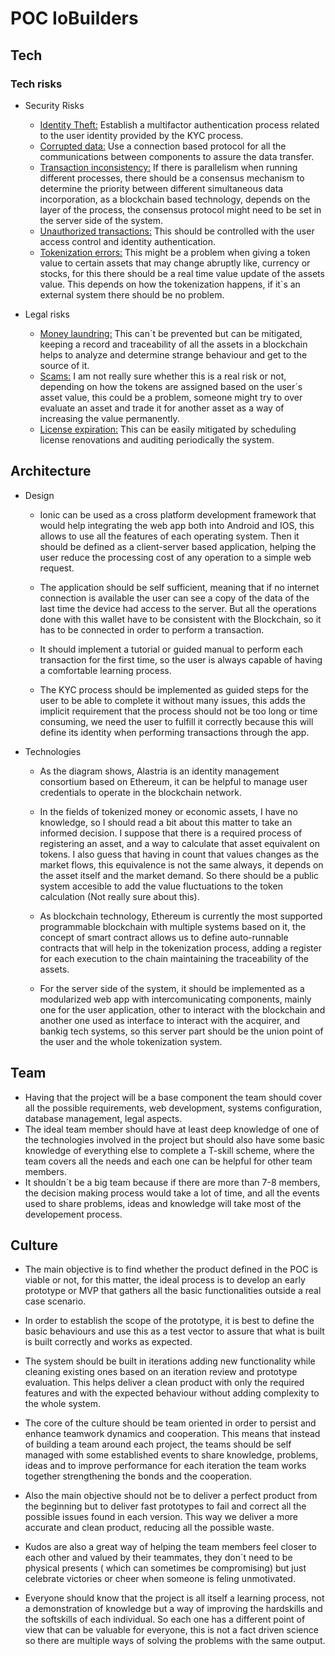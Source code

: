 # POC IoBuilders

## Tech

### Tech risks
- Security Risks
    - <ins>Identity Theft:</ins> Establish a multifactor authentication process related to the user identity provided by the KYC process.
    - <ins>Corrupted data:</ins> Use a connection based protocol for all the communications between components to assure the data transfer.
    - <ins>Transaction inconsistency:</ins> If there is parallelism when running different processes, there should be a consensus mechanism to determine the priority between different simultaneous data incorporation, as a blockchain based technology, depends on the layer of the process, the consensus protocol might need to be set in the server side of the system.
    - <ins>Unauthorized transactions:</ins> This should be controlled with the user access control and identity authentication.
    - <ins>Tokenization errors:</ins> This might be a problem when giving a token value to certain assets that may change abruptly like, currency or stocks, for this there should be a real time value update of the assets value. This depends on how the tokenization happens, if it`s an external system there should be no problem.

- Legal risks
    - <ins>Money laundring:</ins> This can´t be prevented but can be mitigated, keeping a record and traceability of all the assets in a blockchain helps to analyze and determine strange behaviour and get to the source of it.
    - <ins>Scams:</ins> I am not really sure whether this is a real risk or not, depending on how the tokens are assigned based on the user´s asset value, this could be a problem, someone might try to over evaluate an asset and trade it for another asset as a way of increasing the value permanently.
    - <ins>License expiration:</ins> This can be easily mitigated by scheduling license renovations and auditing periodically the system.   


## Architecture

 - Design
    - Ionic can be used as a cross platform development framework that would help integrating the web app both into Android and IOS, this allows to use all the features of each operating system.
    Then it should be defined as a client-server based application, helping the user reduce the processing cost of any operation to a simple web request.

    - The application should be self sufficient, meaning that if no internet connection is available the user can see a copy of the data of the last time the device had access to the server. But all the operations done with this wallet have to be consistent with the Blockchain, so it has to be connected in order to perform a transaction.

    - It should implement a tutorial or guided manual to perform each transaction for the first time, so the user is always capable of having a comfortable learning process.

    - The KYC process should be implemented as guided steps for the user to be able to complete it without many issues, this adds the implicit requirement that the process should not be too long or time consuming, we need the user to fulfill it correctly because this will define its identity when performing transactions through the app.    
 
 - Technologies
   - As the diagram shows, Alastria is an identity management consortium based on Ethereum, it can be helpful to manage user credentials to operate in the blockchain network.

   - In the fields of tokenized money or economic assets, I have no knowledge, so I should read a bit about this matter to take an informed decision. I suppose that there is a required process of registering an asset, and a way to calculate that asset equivalent on tokens. I also guess that having in count that values changes as the market flows, this equivalence is not the same always, it depends on the asset itself and the market demand. So there should be a public system accesible to add the value fluctuations to the token calculation (Not really sure about this).

   - As blockchain technology, Ethereum is currently the most supported programmable blockchain with multiple systems based on it, the concept of smart contract allows us to define auto-runnable contracts that will help in the tokenization process, adding a register for each execution to the chain maintaining the traceability of the assets.

   - For the server side of the system, it should be implemented as a modularized web app with intercomunicating components, mainly one for the user application, other to interact with the blockchain and another one used as interface to interact with the acquirer, and bankig tech systems, so this server part should be the union point of the user and the whole tokenization system.


## Team

   - Having that the project will be a base component the team should cover all the possible requirements, web development, systems configuration, database management, legal aspects.
   - The ideal team member should have at least deep knowledge of one of the technologies involved in the project but should also have some basic knowledge of everything else to complete a T-skill scheme, where the team covers all the needs and each one can be helpful for other team members.
   - It shouldn´t be a big team because if there are more than 7-8 members, the decision making process would take a lot of time, and all the events used to share problems, ideas and knowledge will take most of the developement process.

## Culture

   - The main objective is to find whether the product defined in the POC is viable or not, for this matter, the ideal process is to develop an early prototype or MVP that gathers all the basic functionalities outside a real case scenario.
   
   - In order to establish the scope of the prototype, it is best to define the basic behaviours and use this as a test vector to assure that what is built is built correctly and works as expected.
   
   - The system should be built in iterations adding new functionality while cleaning existing ones based on an iteration review and prototype evaluation. This helps deliver a clean product with only the required features and with the expected behaviour without adding complexity to the whole system.

   - The core of the culture should be team oriented in order to persist and enhance teamwork dynamics and cooperation. This means that instead of building a team around each project, the teams should be self managed with some established events to share knowledge, problems, ideas and to improve performance for each iteration the team works together strengthening the bonds and the cooperation.

   - Also the main objective should not be to deliver a perfect product from the beginning but to deliver fast prototypes to fail and correct all the possible issues found in each version. This way we deliver a more accurate and clean product, reducing all the possible waste.

   - Kudos are also a great way of helping the team members feel closer to each other and valued by their teammates, they don´t need to be physical presents ( which can sometimes be compromising) but just celebrate victories or cheer when someone is feling unmotivated.

   - Everyone should know that the project is all itself a learning process, not a demonstration of knowledge but a way of improving the hardskills and the softskills of each individual. So each one has a different point of view that can be valuable for everyone, this is not a fact driven science so there are multiple ways of solving the problems with the same output.

    